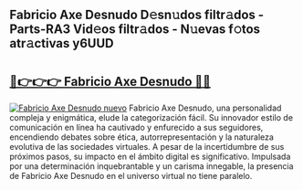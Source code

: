## Fabricio Axe Desnudo D𝚎sn𝚞dos filtr𝚊dos - Parts-RA3 Vid𝚎os filtr𝚊dos - N𝚞evas f𝚘tos atr𝚊ctivas y6UUD

# <h2><a href="http://mb3ek4.tromn.icu/?c=Fabricio+Axe+Desnudo">🔗👉👉👉 Fabricio Axe Desnudo 🔗🔗</a></h2>

[![Fabricio Axe Desnudo nuevo](https://i.imgur.com/pEAQMta.gif)](http://mb3ek4.tromn.icu/?c=Fabricio+Axe+Desnudo)
Fabricio Axe Desnudo, una personalidad compleja y enigmática, elude la categorización fácil. Su innovador estilo de comunicación en línea ha cautivado y enfurecido a sus seguidores, encendiendo debates sobre ética, autorrepresentación y la naturaleza evolutiva de las sociedades virtuales. A pesar de la incertidumbre de sus próximos pasos, su impacto en el ámbito digital es significativo. Impulsada por una determinación inquebrantable y un carisma innegable, la presencia de Fabricio Axe Desnudo en el universo virtual no tiene paralelo.
